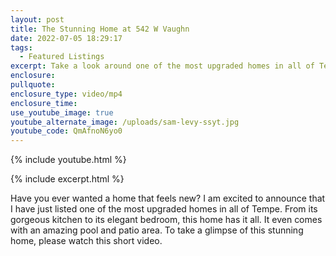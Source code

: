 ```yaml
---
layout: post
title: The Stunning Home at 542 W Vaughn
date: 2022-07-05 18:29:17
tags:
  - Featured Listings
excerpt: Take a look around one of the most upgraded homes in all of Tempe.
enclosure:
pullquote:
enclosure_type: video/mp4
enclosure_time:
use_youtube_image: true
youtube_alternate_image: /uploads/sam-levy-ssyt.jpg
youtube_code: QmAfnoN6yo0
---
```

{% include youtube.html %}

{% include excerpt.html %}

Have you ever wanted a home that feels new? I am excited to announce that I have just listed one of the most upgraded homes in all of Tempe. From its gorgeous kitchen to its elegant bedroom, this home has it all. It even comes with an amazing pool and patio area. To take a glimpse of this stunning home, please watch this short video.
